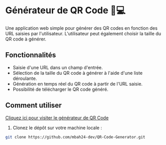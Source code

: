 # Générateur de QR Code 📱💻

Une application web simple pour générer des QR codes en fonction des URL saisies par l'utilisateur. L'utilisateur peut également choisir la taille du QR code à générer.

## Fonctionnalités

- Saisie d'une URL dans un champ d'entrée.
- Sélection de la taille du QR code à générer à l'aide d'une liste déroulante.
- Génération en temps réel du QR code à partir de l'URL saisie.
- Possibilité de télécharger le QR code généré.

## Comment utiliser

[Cliquez ici pour visiter le générateur de QR Code](https://bahali21.github.io/QR-Code-Generator/)

1. Clonez le dépôt sur votre machine locale :

```bash
git clone https://github.com/mbah24-dev/QR-Code-Generator.git
